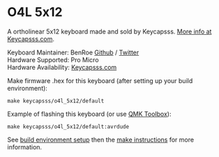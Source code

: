 O4L 5x12
====

A ortholinear 5x12 keyboard made and sold by Keycapsss. [More info at Keycapsss.com](https://keycapsss.com).

Keyboard Maintainer: BenRoe [Github](https://github.com/BenRoe) / [Twitter](https://twitter.com/ben_roe)  
Hardware Supported: Pro Micro  
Hardware Availability: [Keycapsss.com](https://keycapsss.com)  

Make firmware .hex for this keyboard (after setting up your build environment):

    make keycapsss/o4l_5x12/default

Example of flashing this keyboard (or use [QMK Toolbox](https://github.com/qmk/qmk_toolbox)):

    make keycapsss/o4l_5x12/default:avrdude

See [build environment setup](https://docs.qmk.fm/#/newbs_getting_started) then the [make instructions](https://docs.qmk.fm/#/getting_started_make_guide) for more information.
